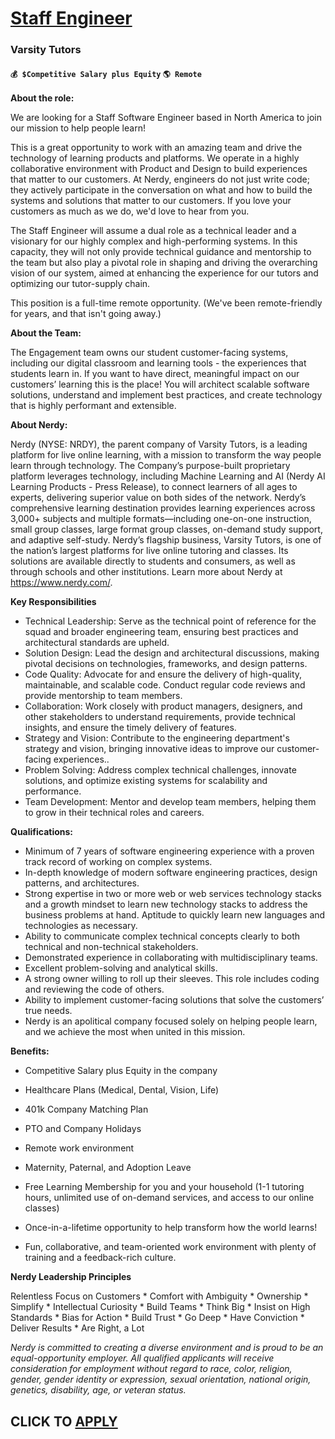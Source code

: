 # [Staff Engineer](https://www.remotewlb.com/apply/staff-engineer-121007)  
### Varsity Tutors  
#### `💰 $Competitive Salary plus Equity` `🌎 Remote`  

**About the role:**

We are looking for a Staff Software Engineer based in North America to join our mission to help people learn!

This is a great opportunity to work with an amazing team and drive the technology of learning products and platforms. We operate in a highly collaborative environment with Product and Design to build experiences that matter to our customers. At Nerdy, engineers do not just write code; they actively participate in the conversation on what and how to build the systems and solutions that matter to our customers. If you love your customers as much as we do, we'd love to hear from you.

The Staff Engineer will assume a dual role as a technical leader and a visionary for our highly complex and high-performing systems. In this capacity, they will not only provide technical guidance and mentorship to the team but also play a pivotal role in shaping and driving the overarching vision of our system, aimed at enhancing the experience for our tutors and optimizing our tutor-supply chain.

This position is a full-time remote opportunity. (We've been remote-friendly for years, and that isn't going away.)

**About the Team:**

The Engagement team owns our student customer-facing systems, including our digital classroom and learning tools - the experiences that students learn in. If you want to have direct, meaningful impact on our customers’ learning this is the place! You will architect scalable software solutions, understand and implement best practices, and create technology that is highly performant and extensible.

**About Nerdy:**

Nerdy (NYSE: NRDY), the parent company of Varsity Tutors, is a leading platform for live online learning, with a mission to transform the way people learn through technology. The Company’s purpose-built proprietary platform leverages technology, including Machine Learning and AI (Nerdy AI Learning Products - Press Release), to connect learners of all ages to experts, delivering superior value on both sides of the network. Nerdy’s comprehensive learning destination provides learning experiences across 3,000+ subjects and multiple formats—including one-on-one instruction, small group classes, large format group classes, on-demand study support, and adaptive self-study. Nerdy’s flagship business, Varsity Tutors, is one of the nation’s largest platforms for live online tutoring and classes. Its solutions are available directly to students and consumers, as well as through schools and other institutions. Learn more about Nerdy at https://www.nerdy.com/.

**Key Responsibilities**

  * Technical Leadership: Serve as the technical point of reference for the squad and broader engineering team, ensuring best practices and architectural standards are upheld.
  * Solution Design: Lead the design and architectural discussions, making pivotal decisions on technologies, frameworks, and design patterns.
  * Code Quality: Advocate for and ensure the delivery of high-quality, maintainable, and scalable code. Conduct regular code reviews and provide mentorship to team members.
  * Collaboration: Work closely with product managers, designers, and other stakeholders to understand requirements, provide technical insights, and ensure the timely delivery of features.
  * Strategy and Vision: Contribute to the engineering department's strategy and vision, bringing innovative ideas to improve our customer-facing experiences..
  * Problem Solving: Address complex technical challenges, innovate solutions, and optimize existing systems for scalability and performance.
  * Team Development: Mentor and develop team members, helping them to grow in their technical roles and careers.

**Qualifications:**

  * Minimum of 7 years of software engineering experience with a proven track record of working on complex systems.
  * In-depth knowledge of modern software engineering practices, design patterns, and architectures.
  * Strong expertise in two or more web or web services technology stacks and a growth mindset to learn new technology stacks to address the business problems at hand. Aptitude to quickly learn new languages and technologies as necessary.
  * Ability to communicate complex technical concepts clearly to both technical and non-technical stakeholders.
  * Demonstrated experience in collaborating with multidisciplinary teams.
  * Excellent problem-solving and analytical skills.
  * A strong owner willing to roll up their sleeves. This role includes coding and reviewing the code of others.
  * Ability to implement customer-facing solutions that solve the customers’ true needs.
  * Nerdy is an apolitical company focused solely on helping people learn, and we achieve the most when united in this mission. 

**Benefits:**

  * Competitive Salary plus Equity in the company

  * Healthcare Plans (Medical, Dental, Vision, Life)

  * 401k Company Matching Plan 

  * PTO and Company Holidays

  * Remote work environment

  * Maternity, Paternal, and Adoption Leave

  * Free Learning Membership for you and your household (1-1 tutoring hours, unlimited use of on-demand services, and access to our online classes)

  * Once-in-a-lifetime opportunity to help transform how the world learns!

  * Fun, collaborative, and team-oriented work environment with plenty of training and a feedback-rich culture.

**Nerdy Leadership Principles**

Relentless Focus on Customers * Comfort with Ambiguity * Ownership * Simplify * Intellectual Curiosity * Build Teams * Think Big * Insist on High Standards * Bias for Action * Build Trust * Go Deep * Have Conviction * Deliver Results * Are Right, a Lot

_Nerdy is committed to creating a diverse environment and is proud to be an equal-opportunity employer. All qualified applicants will receive consideration for employment without regard to race, color, religion, gender, gender identity or expression, sexual orientation, national origin, genetics, disability, age, or veteran status._

  
## CLICK TO [APPLY](https://www.remotewlb.com/apply/staff-engineer-121007)

